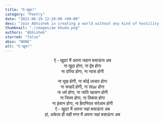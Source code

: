 ```yaml
---
title: "ऐ-खुदा!"
category: "Poetry"
date: "2022-06-29 12:20:00 +09:00"
desc: "Join Abhishek in creating a world without any kind of hostility. A world where no one will face discrimination based on caste or religion. A world which will be free of boundaries and wars. "
thumbnail: "./images/ae khuda.png"
authors: "Abhishek"
starred: "false"
abio: "NONE"
alt: "ऐ-खुदा!"
---
```


<p style="text-align: center;align:center;">ऐ - खुदा! मैं अपना जहान बसाऊंगा अब  <br>
ना खुदा होगा, ना द्वेष होगा  <br>
ना दरिया होगा, ना प्यास होगी  <br>
</p>

<p style="text-align: center;align:center;">
ना भूख होगी, ना कोई लाचार होगा <br>
ना सरहदें होगी, ना War होगा <br>
ना धर्म होगा, ना जाति पहचान होगी<br>
ना जिस्म होगा, ना लिबास होगा <br>
ना इंसान होगा, ना हैवानियत सरेआम होगी <br>
ऐ - खुदा! मैं अपना जहां बसाऊंगा अब <br>
हां, अकेला ही सही मगर मैं अपना जहां बसाऊंगा अब <br>
</p>
